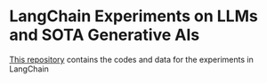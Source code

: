 # LangChain Experiments on LLMs and SOTA Generative AIs

[This repository](https://github.com/1zuu/build-generative-ai-apps-with-langchain) contains the codes and data for the experiments in LangChain